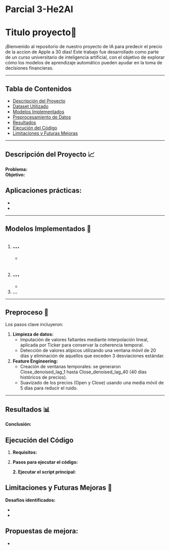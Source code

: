 # Parcial 3-He2AI
# Titulo proyecto🚀

¡Bienvenido al repositorio de nuestro proyecto de IA para predecir el precio de la accion de Apple a 30 días! Este trabajo fue desarrollado como parte de un curso universitario de inteligencia artificial, con el objetivo de explorar cómo los modelos de aprendizaje automático pueden ayudar en la toma de decisiones financieras.

---

## Tabla de Contenidos
- [Descripción del Proyecto](#descripción-del-proyecto)
- [Dataset Utilizado](#dataset-utilizado)
- [Modelos Implementados](#modelos-implementados)
- [Preprocesamiento de Datos](#preprocesamiento-de-datos)
- [Resultados](#resultados)
- [Ejecución del Código](#ejecución-del-código)
- [Limitaciones y Futuras Mejoras](#limitaciones-y-futuras-mejoras)

---

## Descripción del Proyecto 📈
**Problema:**   
**Objetivo:** 

**Aplicaciones prácticas:**
- 
- 
-  

---

## Modelos Implementados 🤖

1. **...**  
   - 
   - 
2. **...**  
   - 
   - 
3. **...**  
   

---

## Preproceso 🔧
Los pasos clave incluyeron:
1. **Limpieza de datos:**  
   - Imputación de valores faltantes mediante interpolación lineal, aplicada por Ticker para conservar la coherencia temporal.
   - Detección de valores atípicos utilizando una ventana móvil de 20 días y eliminación de aquellos que exceden 3 desviaciones estándar.
2. **Feature Engineering:**  
   - Creación de ventanas temporales: se generaron Close_denoised_lag_1 hasta Close_denoised_lag_40 (40 días históricos de precios).
   - Suavizado de los precios (Open y Close) usando una media móvil de 5 días para reducir el ruido.

---

## Resultados 📊



**Conclusión:** 


## Ejecución del Código 
1. **Requisitos:**  
  
   
2. **Pasos para ejecutar el código:**
   
 

   **2. Ejecutar el script principal:**


## Limitaciones y Futuras Mejoras 🔮
**Desafíos identificados:**

-
-
**Propuestas de mejora:**
-
-
